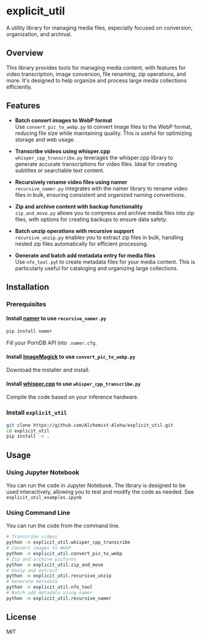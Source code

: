 # explicit_util

A utility library for managing media files, especially focused on conversion, organization, and archival.

## Overview

This library provides tools for managing media content, with features for video transcription, image conversion, file renaming, zip operations, and more. It's designed to help organize and process large media collections efficiently.

## Features

- **Batch convert images to WebP format**  
    Use `convert_pic_to_webp.py` to convert image files to the WebP format, reducing file size while maintaining quality. This is useful for optimizing storage and web usage.

- **Transcribe videos using whisper.cpp**  
    `whisper_cpp_transcribe.py` leverages the whisper.cpp library to generate accurate transcriptions for video files. Ideal for creating subtitles or searchable text content.

- **Recursively rename video files using namer**  
    `recursive_namer.py` integrates with the namer library to rename video files in bulk, ensuring consistent and organized naming conventions.

- **Zip and archive content with backup functionality**  
    `zip_and_move.py` allows you to compress and archive media files into zip files, with options for creating backups to ensure data safety.

- **Batch unzip operations with recursive support**  
    `recursive_unzip.py` enables you to extract zip files in bulk, handling nested zip files automatically for efficient processing.

- **Generate and batch add metadata entry for media files**  
    Use `nfo_tool.py`t to create metadata files for your media content. This is particularly useful for cataloging and organizing large collections.

## Installation

### Prerequisites

#### Install [namer](https://github.com/ThePornDatabase/namer) to use `recursive_namer.py`

```bash
pip install namer
```

Fill your PornDB API into `.namer.cfg`.

#### Install [ImageMagick](https://imagemagick.org/script/download.php) to use `convert_pic_to_webp.py`

Download the installer and install.

#### Install [whisper.cpp](https://github.com/ggerganov/whisper.cpp) to use `whisper_cpp_transcribe.py`

Compile the code based on your inference hardware.

### Install `explicit_util`

```bash
git clone https://github.com/Alchemist-Aloha/explicit_util.git
cd explicit_util
pip install -e .
```

## Usage

### Using Jupyter Notebook

You can run the code in Jupyter Notebook. The library is designed to be used interactively, allowing you to test and modify the code as needed. See `explicit_util_examples.ipynb`

### Using Command Line

You can run the code from the command line.

```bash
# Transcribe videos
python -m explicit_util.whisper_cpp_transcribe
# Convert images to WebP
python -m explicit_util.convert_pic_to_webp
# Zip and archive pictures
python -m explicit_util.zip_and_move
# Unzip and extract
python -m explicit_util.recursive_unzip
# Generate metadata
python -m explicit_util.nfo_tool
# Batch add metadata using namer
python -m explicit_util.recursive_namer
```

## License

MIT
